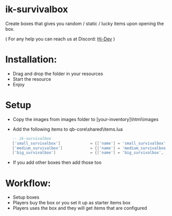 # ik-survivalbox

Create boxes that gives you random / static / lucky items upon opening the box.

( For any help you can reach us at Discord: [Hi-Dev](https://discord.com/invite/pSJPPctrNx) )

# Installation:

- Drag and drop the folder in your resources
- Start the resource
- Enjoy

# Setup

- Copy the images from images folder to [your-inventory]\html\images 

- Add the following items to qb-core\shared\items.lua

```lua
   -- ik-survivalbox
   ['small_survivalbox'] 			 = {['name'] = 'small_survivalbox', 		['label'] = 'Small Survival Box', 		['weight'] = 150, 		['type'] = 'item', 		['image'] = 'small_survivalbox.png', 	['unique'] = false,    ['useable'] = true, 	   ['shouldClose'] = true,	   ['combinable'] = nil,   ['description'] = 'Small box of basic items'},
   ['medium_survivalbox'] 			 = {['name'] = 'medium_survivalbox', 		['label'] = 'Medium Survival Box', 		['weight'] = 250, 		['type'] = 'item', 		['image'] = 'medium_survivalbox.png', 	['unique'] = false,    ['useable'] = true, 	   ['shouldClose'] = true,	   ['combinable'] = nil,   ['description'] = 'Medium box with commonly needed items'},
   ['big_survivalbox'] 			 	 = {['name'] = 'big_survivalbox', 			['label'] = 'Big Survival Box', 		['weight'] = 350, 		['type'] = 'item', 		['image'] = 'big_survivalbox.png', 		['unique'] = false,    ['useable'] = true, 	   ['shouldClose'] = true,	   ['combinable'] = nil,   ['description'] = 'Big box with some rare items'},
   ```

- If you add other boxes then add those too

# Workflow:

- Setup boxes
- Players buy the box or you set it up as starter items box
- Players uses the box and they will get items that are configured


